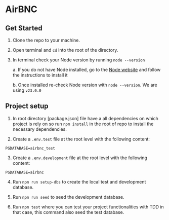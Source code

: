 # AirBNC

## Get Started

1. Clone the repo to your machine.
2. Open terminal and `cd` into the root of the directory.
3. In terminal check your Node version by running `node --version`

   a. If you do not have Node installed, go to the [Node website](https://nodejs.org/en/download) and follow the instructions to install it

   b. Once installed re-check Node version with `node --version`. We are using `v23.0.0`

## Project setup

1. In root directory [package.json] file have a all dependencies on which project is rely on so run `npm install` in the root of repo to install the necessary dependencies.

2. Create a `.env.test` file at the root level with the following content:

```
PGDATABASE=airbnc_test

```

3. Create a `.env.development` file at the root level with the following content:

```
PGDATABASE=airbnc

```

4. Run `npm run setup-dbs` to create the local test and development database.

5. Run `npm run seed` to seed the development database.

6. Run `npm test` where you can test your project functionalities with TDD in that case, this command also seed the test database.
